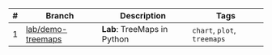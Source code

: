 |#|Branch|Description|Tags|
|-|-|-|-|
|1|[lab/demo-treemaps](https://github.com/cuongpiger/ai/blob/00c739c893e323c8770b39de929742ae5d70cc67/README.md)|**Lab**: TreeMaps in Python|`chart`, `plot`, `treemaps`|